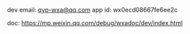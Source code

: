 dev email: qyp-wxa@qq.com
app id: wx0ecd08667fe6ee2c

doc: https://mp.weixin.qq.com/debug/wxadoc/dev/index.html

